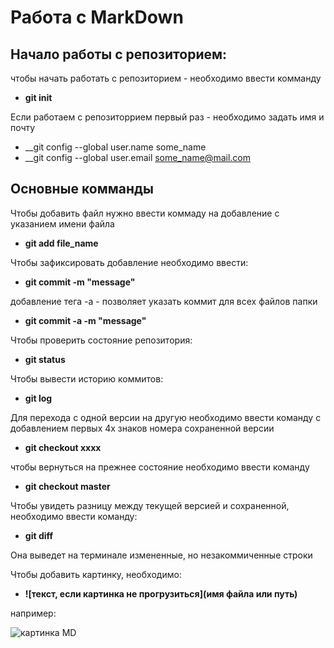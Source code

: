 # __Работа с MarkDown__ #

## __Начало работы с репозиторием:__ 

чтобы начать работать с репозиторием - необходимо ввести комманду 

* __git init__

Если работаем с репозиторрием первый раз - необходимо задать имя и почту

* __git config --global user.name some_name
* __git config --global user.email some_name@mail.com

## __Основные комманды__ ##

Чтобы добавить файл нужно ввести коммаду на добавление с указанием имени файла

* __git add file_name__

Чтобы зафиксировать добавление необходимо ввести:
* __git commit -m "message"__

добавление тега -а - позволяет указать коммит для всех файлов папки
* __git commit -a -m "message"__

Чтобы проверить состояние репозитория:

* __git status__

Чтобы вывести историю коммитов:

* __git log__

Для перехода с одной версии на другую необходимо ввести команду с добавлением первых 4х знаков номера сохраненной версии

* __git checkout xxxx__

чтобы вернуться на прежнее состояние необходимо ввести команду

* __git checkout master__

Чтобы увидеть разницу между текущей версией и сохраненной, необходимо ввести команду:

* __git diff__

Она выведет на терминале измененные, но незакоммиченные строки

Чтобы добавить картинку, необходимо:
* __![текст, если картинка не прогрузиться](имя файла или путь)__

например:

![картинка MD](picture.jpg)
